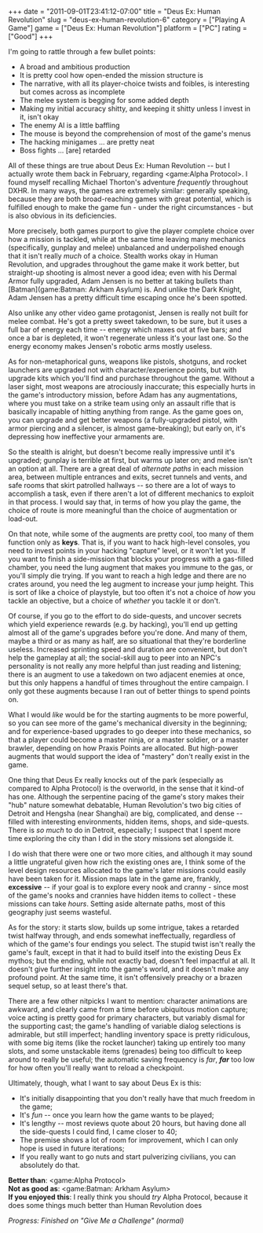 +++
date = "2011-09-01T23:41:12-07:00"
title = "Deus Ex: Human Revolution"
slug = "deus-ex-human-revolution-6"
category = ["Playing A Game"]
game = ["Deus Ex: Human Revolution"]
platform = ["PC"]
rating = ["Good"]
+++

I'm going to rattle through a few bullet points:

* A broad and ambitious production
* It is pretty cool how open-ended the mission structure is
* The narrative, with all its player-choice twists and foibles, is interesting but comes across as incomplete
* The melee system is begging for some added depth
* Making my initial accuracy shitty, and keeping it shitty unless I invest in it, isn't okay
* The enemy AI is a little baffling
* The mouse is beyond the comprehension of most of the game's menus
* The hacking minigames ... are pretty neat
* Boss fights ... [are] retarded

All of these things are true about Deus Ex: Human Revolution -- but I actually wrote them back in February, regarding <game:Alpha Protocol>.  I found myself recalling Michael Thorton's adventure <i>frequently</i> throughout DXHR.  In many ways, the games are extremely similar: generally speaking, because they are both broad-reaching games with great potential, which is fulfilled enough to make the game fun - under the right circumstances - but is also obvious in its deficiencies.

More precisely, both games purport to give the player complete choice over how a mission is tackled, while at the same time leaving many mechanics (specifically, gunplay and melee) unbalanced and underpolished enough that it isn't really <i>much</i> of a choice.  Stealth works okay in Human Revolution, and upgrades throughout the game make it work better, but straight-up shooting is almost never a good idea; even with his Dermal Armor fully upgraded, Adam Jensen is no better at taking bullets than [Batman](game:Batman: Arkham Asylum) is.  And unlike the Dark Knight, Adam Jensen has a pretty difficult time escaping once he's been spotted.

Also unlike any other video game protagonist, Jensen is really not built for melee combat.  He's got a pretty sweet takedown, to be sure, but it uses a full bar of energy each time -- energy which maxes out at five bars; and once a bar is depleted, it won't regenerate unless it's your last one.  So the energy economy makes Jensen's robotic arms mostly useless.

As for non-metaphorical guns, weapons like pistols, shotguns, and rocket launchers are upgraded not with character/experience points, but with upgrade kits which you'll find and purchase throughout the game.  Without a laser sight, most weapons are atrociously inaccurate; this especially hurts in the game's introductory mission, before Adam has any augmentations, where you must take on a strike team using only an assault rifle that is basically incapable of hitting anything from range.  As the game goes on, you can upgrade and get better weapons (a fully-upgraded pistol, with armor piercing and a silencer, is almost game-breaking); but early on, it's depressing how ineffective your armaments are.

So the stealth is alright, but doesn't become really impressive until it's upgraded; gunplay is terrible at first, but warms up later on; and melee isn't an option at all.  There are a great deal of <i>alternate paths</i> in each mission area, between multiple entrances and exits, secret tunnels and vents, and safe rooms that skirt patrolled hallways -- so there are a lot of ways to accomplish a task, even if there aren't a lot of different mechanics to exploit in that process.  I would say that, in terms of how you play the game, the choice of route is more meaningful than the choice of augmentation or load-out.

On that note, while some of the augments are pretty cool, too many of them function only as <b>keys</b>.  That is, if you want to hack high-level consoles, you need to invest points in your hacking "capture" level, or it won't let you.  If you want to finish a side-mission that blocks your progress with a gas-filled chamber, you need the lung augment that makes you immune to the gas, or you'll simply die trying.  If you want to reach a high ledge and there are no crates around, you need the leg augment to increase your jump height.  This is sort of like a choice of playstyle, but too often it's not a choice of <i>how</i> you tackle an objective, but a choice of <i>whether</i> you tackle it or don't.

Of course, if you go to the effort to do side-quests, and uncover secrets which yield experience rewards (e.g. by hacking), you'll end up getting almost all of the game's upgrades before you're done.  And many of them, maybe a third or as many as half, are so situational that they're borderline useless.  Increased sprinting speed and duration are convenient, but don't help the gameplay at all; the social-skill aug to peer into an NPC's personality is not really any more helpful than just reading and listening; there is an augment to use a takedown on two adjacent enemies at once, but this only happens a handful of times throughout the entire campaign.  I only got these augments because I ran out of better things to spend points on.

What I would <i>like</i> would be for the starting augments to be more powerful, so you can see more of the game's mechanical diversity in the beginning; and for experience-based upgrades to go deeper into these mechanics, so that a player could become a master ninja, or a master soldier, or a master brawler, depending on how Praxis Points are allocated.  But high-power augments that would support the idea of "mastery" don't really exist in the game.

One thing that Deus Ex really knocks out of the park (especially as compared to Alpha Protocol) is the overworld, in the sense that it kind-of has one.  Although the serpentine pacing of the game's story makes their "hub" nature somewhat debatable, Human Revolution's two big cities of Detroit and Hengsha (near Shanghai) are big, complicated, and dense -- filled with interesting environments, hidden items, shops, and side-quests.  There is <i>so much</i> to do in Detroit, especially; I suspect that I spent more time exploring the city than I did in the story missions set alongside it.

I do wish that there were one or two more cities, and although it may sound a little ungrateful given how rich the existing ones are, I think some of the level design resources allocated to the game's later missions could easily have been taken for it.  Mission maps late in the game are, frankly, <b>excessive</b> -- if your goal is to explore every nook and cranny - since most of the game's nooks and crannies have hidden items to collect - these missions can take <i>hours</i>.  Setting aside alternate paths, most of this geography just seems wasteful.

As for the story: it starts slow, builds up some intrigue, takes a retarded twist halfway through, and ends somewhat ineffectually, regardless of which of the game's four endings you select.  The stupid twist isn't really the game's fault, except in that it had to build itself into the existing Deus Ex mythos; but the ending, while not exactly bad, doesn't feel impactful at all.  It doesn't give further insight into the game's world, and it doesn't make any profound point.  At the same time, it isn't offensively preachy or a brazen sequel setup, so at least there's that.

There are a few other nitpicks I want to mention: character animations are awkward, and clearly came from a time before ubiquitous motion capture; voice acting is pretty good for primary characters, but variably dismal for the supporting cast; the game's handling of variable dialog selections is admirable, but still imperfect; handling inventory space is pretty ridiculous, with some big items (like the rocket launcher) taking up entirely too many slots, and some unstackable items (grenades) being too difficult to keep around to really be useful; the automatic saving frequency is <i>far</i>, <i><b>far</b></i> too low for how often you'll really want to reload a checkpoint.

Ultimately, though, what I want to say about Deus Ex is this:

* It's initially disappointing that you don't really have that much freedom in the game;
* It's <i>fun</i> -- once you learn how the game wants to be played;
* It's lengthy -- most reviews quote about 20 hours, but having done all the side-quests I could find, I came closer to 40;
* The premise shows a lot of room for improvement, which I can only hope is used in future iterations;
* If you really want to go nuts and start pulverizing civilians, you can absolutely do that.

<b>Better than</b>: <game:Alpha Protocol>  
<b>Not as good as</b>: <game:Batman: Arkham Asylum>  
<b>If you enjoyed this</b>: I really think you should <i>try</i> Alpha Protocol, because it does some things much better than Human Revolution does

<i>Progress: Finished on "Give Me a Challenge" (normal)</i>